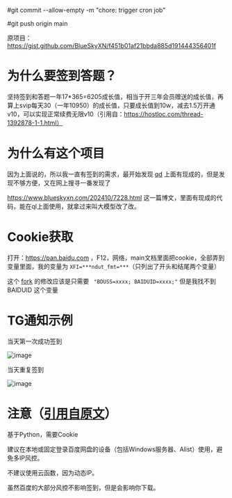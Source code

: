 #git commit --allow-empty -m "chore: trigger cron job"


#git push origin main


原项目：https://gist.github.com/BlueSkyXN/f451b01af21bbda885d191444356401f

# 为什么要签到答题？

坚持签到和答题一年17*365=6205成长值，相当于开三年会员赠送的成长值，再算上svip每天30（一年10950）的成长值，只要成长值到10w，减去1.5万开通v10，可以实现正常续费无限v10（引用自：https://hostloc.com/thread-1392878-1-1.html）

# 为什么有这个项目

因为上面说的，所以我一直有签到的需求，最开始发现 [qd](https://github.com/qd-today/qd) 上面有现成的，但是发现不够方便，又在网上搜寻一番发现了

https://www.blueskyxn.com/202410/7228.html 这一篇博文，里面有现成的代码，能在ql上面使用，就拿过来叫大模型改了改。

# Cookie获取

打开：https://pan.baidu.com ，F12，网络，main文档里面把cookie，全部弄到变量里面，我的变量为 `XFI=***ndut_fmt=***`（只列出了开头和结尾两个变量）


这个 [fork](https://gist.github.com/RunwangGuo/48d98ff5763c9a3883907e9a593e18fb ) 的修改应该是只需要 `  "BDUSS=xxxx; BAIDUID=xxxx;" ` 但是我找不到 BAIDUID 这个变量



# TG通知示例

当天第一次成功签到

![image](https://raw.githubusercontent.com/tunecc/DuPan/refs/heads/main/resources/photo/first.jpg)

当天重复签到

![image](https://raw.githubusercontent.com/tunecc/DuPan/refs/heads/main/resources/photo/repeat.jpg)

# 注意（[引用自原文](https://www.blueskyxn.com/202410/7228.html)）

基于Python，需要Cookie

建议在本地或固定登录百度网盘的设备（包括Windows服务器、Alist）使用，避免多IP风控。

不建议使用云函数，因为动态IP。

虽然百度的大部分风控不影响签到，但是会影响你下载。
